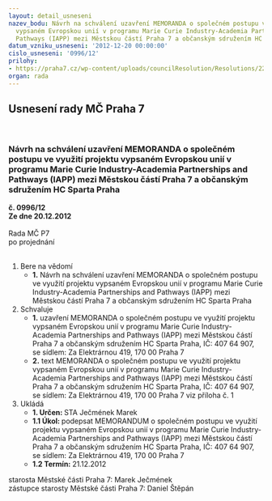 ```yaml
---
layout: detail_usneseni
nazev_bodu: Návrh na schválení uzavření MEMORANDA o společném postupu ve využití projektu
  vypsaném Evropskou unií v programu Marie Curie Industry-Academia Partnerships and
  Pathways (IAPP) mezi Městskou částí Praha 7 a občanským sdružením HC Sparta Praha
datum_vzniku_usneseni: '2012-12-20 00:00:00'
cislo_usneseni: '0996/12'
prilohy:
- https://praha7.cz/wp-content/uploads/councilResolution/Resolutions/22194/65-12-memorandum_sparta_p7_iapp_2012.doc
organ: rada
---
```

<div id="ucUsn_pList" class="usn">
	<span><h2>Usnesení rady MČ Praha 7 </h2>
<br></span><div class="standBody">
<span><h3>Návrh na schválení uzavření MEMORANDA o společném postupu ve využití projektu vypsaném Evropskou unií v programu Marie Curie Industry-Academia Partnerships and Pathways (IAPP) mezi Městskou částí Praha 7 a občanským sdružením HC Sparta Praha</h3></span><div class="center">
		<strong>č. 0996/12</strong><br>
	</div>
<div class="center">
		<strong>Ze dne 20.12.2012</strong><br><br>
	</div>Rada MČ P7<br> po projednání<br><br><ol>
<li>Bere na vědomí<ul><li>
<strong>1.</strong> Návrh na schválení uzavření MEMORANDA o společném postupu ve využití projektu vypsaném Evropskou unií v programu Marie Curie Industry-Academia Partnerships and Pathways (IAPP) mezi Městskou částí Praha 7 a občanským sdružením HC Sparta Praha   </li></ul>
</li>
<li>Schvaluje<ul>
<li>
<strong>1.</strong> uzavření MEMORANDA o společném postupu ve využití projektu vypsaném Evropskou unií v programu Marie Curie Industry-Academia Partnerships and Pathways (IAPP) mezi Městskou částí Praha 7 a občanským sdružením  HC Sparta Praha, IČ: 407 64 907, se sídlem: Za Elektrárnou 419, 170 00 Praha 7</li>
<li>
<strong>2.</strong> text MEMORANDA o společném postupu ve využití projektu vypsaném Evropskou unií v programu Marie Curie Industry-Academia Partnerships and Pathways (IAPP) mezi Městskou částí Praha 7 a občanským sdružením HC Sparta Praha, IČ: 407 64 907, se sídlem: Za Elektrárnou 419, 170 00 Praha 7 viz příloha č. 1      </li>
</ul>
</li>
<li>Ukládá<ul>
<li>
<strong>1. Určen: </strong>STA Ječmének Marek</li>
<li>
<strong>1.1 Úkol: </strong>podepsat MEMORANDUM o společném postupu ve využití projektu vypsaném Evropskou unií v programu Marie Curie Industry-Academia Partnerships and Pathways (IAPP) mezi Městskou částí Praha 7 a občanským sdružením HC Sparta Praha, IČ: 407 64 907, se sídlem:  Za Elektrárnou 419, 170 00 Praha 7</li>
<li>
<strong>1.2 Termín: </strong>21.12.2012</li>
</ul>
</li>
</ol>starosta Městské části Praha 7: Marek Ječmének<br>zástupce starosty Městské části Praha 7: Daniel Štěpán 
</div>
</div>